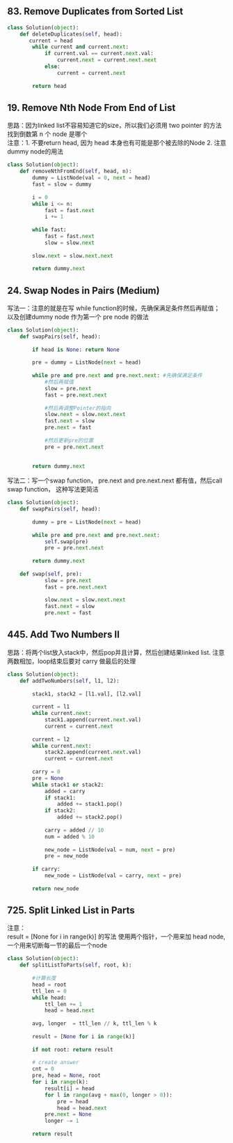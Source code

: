 ## 83. Remove Duplicates from Sorted List
```Python
class Solution(object):
    def deleteDuplicates(self, head):
       current = head 
        while current and current.next:
            if current.val == current.next.val:
                current.next = current.next.next
            else:
                current = current.next
                
        return head
```
## 19. Remove Nth Node From End of List
思路：因为linked list不容易知道它的size，所以我们必须用 two pointer 的方法找到倒数第 n 个 node 是哪个       
注意：1. 不要return head, 因为 head 本身也有可能是那个被去除的Node 2. 注意dummy node的用法

```Python
class Solution(object):
    def removeNthFromEnd(self, head, n):
        dummy = ListNode(val = 0, next = head)
        fast = slow = dummy
        
        i = 0
        while i <= n:
            fast = fast.next
            i += 1
            
        while fast:
            fast = fast.next
            slow = slow.next
            
        slow.next = slow.next.next
        
        return dummy.next

```
## 24. Swap Nodes in Pairs (Medium)
写法一：注意的就是在写 while function的时候，先确保满足条件然后再赋值； 以及创建dummy node 作为第一个 pre node 的做法

```Python
class Solution(object):
    def swapPairs(self, head):
       
        if head is None: return None
        
        pre = dummy = ListNode(next = head)
        
        while pre and pre.next and pre.next.next: #先确保满足条件
            #然后再赋值
            slow = pre.next
            fast = pre.next.next 
            
            #然后再调整Pointer的指向
            slow.next = slow.next.next
            fast.next = slow
            pre.next = fast
            
            #然后更新pre的位置
            pre = pre.next.next
            
            
        return dummy.next
```


写法二：写一个swap function， pre.next and pre.next.next 都有值，然后call swap function， 这种写法更简洁
```Python
class Solution(object):
    def swapPairs(self, head):
       
        dummy = pre = ListNode(next = head)
        
        while pre and pre.next and pre.next.next:
            self.swap(pre)
            pre = pre.next.next
        
        return dummy.next
    
    def swap(self, pre):
            slow = pre.next
            fast = pre.next.next 
            
            slow.next = slow.next.next
            fast.next = slow
            pre.next = fast

```
## 445. Add Two Numbers II
思路：将两个list放入stack中，然后pop并且计算，然后创建结果linked list. 注意两数相加，loop结束后要对 carry 做最后的处理

```Python
class Solution(object):
    def addTwoNumbers(self, l1, l2):
        
        stack1, stack2 = [l1.val], [l2.val]
        
        current = l1
        while current.next:
            stack1.append(current.next.val)
            current = current.next
        
        current = l2
        while current.next:
            stack2.append(current.next.val)
            current = current.next
        
        carry = 0
        pre = None
        while stack1 or stack2:
            added = carry
            if stack1:
                added += stack1.pop()
            if stack2:
                added += stack2.pop()
                
            carry = added // 10
            num = added % 10
            
            new_node = ListNode(val = num, next = pre)
            pre = new_node
            
        if carry:
            new_node = ListNode(val = carry, next = pre)
            
        return new_node
```

## 725. Split Linked List in Parts
注意：  
result = [None for i in range(k)] 的写法
使用两个指针，一个用来加 head node, 一个用来切断每一节的最后一个node
```Python
class Solution(object):
    def splitListToParts(self, root, k):
        
        #计算长度
        head = root
        ttl_len = 0
        while head:
            ttl_len += 1
            head = head.next
        
        avg, longer  = ttl_len // k, ttl_len % k
        
        result = [None for i in range(k)]
        
        if not root: return result
        
        # create answer
        cnt = 0
        pre, head = None, root
        for i in range(k):
            result[i] = head
            for l in range(avg + max(0, longer > 0)):
                pre = head
                head = head.next
            pre.next = None
            longer -= 1
            
        return result
```
